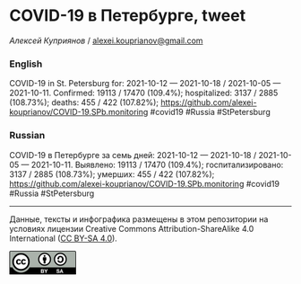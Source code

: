 COVID-19 в Петербурге, tweet
============================

*Алексей Куприянов* /
<a href="mailto:alexei.kouprianov@gmail.com" class="email">alexei.kouprianov@gmail.com</a>

### English

COVID-19 in St. Petersburg for: 2021-10-12 — 2021-10-18 / 2021-10-05 —
2021-10-11. Сonfirmed: 19113 / 17470 (109.4%); hospitalized: 3137 / 2885
(108.73%); deaths: 455 / 422 (107.82%);
<a href="https://github.com/alexei-kouprianov/COVID-19.SPb.monitoring" class="uri">https://github.com/alexei-kouprianov/COVID-19.SPb.monitoring</a>
\#covid19 \#Russia \#StPetersburg

### Russian

COVID-19 в Петербурге за семь дней: 2021-10-12 — 2021-10-18 / 2021-10-05
— 2021-10-11. Выявлено: 19113 / 17470 (109.4%); госпитализировано: 3137
/ 2885 (108.73%); умерших: 455 / 422 (107.82%);
<a href="https://github.com/alexei-kouprianov/COVID-19.SPb.monitoring" class="uri">https://github.com/alexei-kouprianov/COVID-19.SPb.monitoring</a>
\#covid19 \#Russia \#StPetersburg

------------------------------------------------------------------------

Данные, тексты и инфографика размещены в этом репозитории на условиях
лицензии Creative Commons Attribution-ShareAlike 4.0 International ([CC
BY-SA 4.0](https://creativecommons.org/licenses/by-sa/4.0/)).

![](../misc/CC-BY-SA-icon.png "CC-BY-SA")
